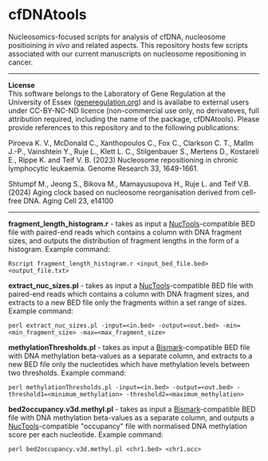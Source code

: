 # cfDNAtools 
Nucleosomics-focused scripts for analysis of cfDNA, nucleosome positioining _in vivo_ and related aspects. This repository hosts few scripts associated with our current manuscripts on nucleosome repositioning in cancer.

-----------------------------------------------------------

**License**<br>
This software belongs to the Laboratory of Gene Regulation at the University of Essex ([generegulation.org](generegulation.org)) and is availabe to external users under CC-BY-NC-ND licence (non-commercial use only, no derivateves, full attribution required, including the name of the package, cfDNAtools). Please provide references to this repository and to the following publications:

Piroeva K. V., McDonald C., Xanthopoulos C., Fox C., Clarkson C. T., Mallm J.-P., Vainshtein Y., Ruje L., Klett L. C., Stilgenbauer S., Mertens D., Kostareli E., Rippe K. and Teif V. B. (2023) Nucleosome repositioning in chronic lymphocytic leukaemia. Genome Research 33, 1649-1661.

Shtumpf M., Jeong S., Bikova M., Mamayusupova H., Ruje L. and Teif V.B. (2024) Aging clock based on nucleosome reorganisation derived from cell-free DNA. Aging Cell 23, e14100

-----------------------------------------------------------
**fragment_length_histogram.r** - takes as input a [NucTools](https://homeveg.github.io/nuctools/)-compatible BED file with paired-end reads which contains a column with DNA fragment sizes, and outputs the distribution of fragment lengths in the form of a histogram. Example command: 

```Rscript fragment_length_histogram.r <input_bed_file.bed> <output_file.txt>```

**extract_nuc_sizes.pl** - takes as input a [NucTools](https://homeveg.github.io/nuctools/)-compatible BED file with paired-end reads which contains a column with DNA fragment sizes, and extracts to a new BED file only the fragments within a set range of sizes. Example command: 

```perl extract_nuc_sizes.pl -input=<in.bed> -output=<out.bed> -min=<min_fragment_size> -max=<max_fragment_size>```

**methylationThresholds.pl** - takes as input a [Bismark](https://www.bioinformatics.babraham.ac.uk/projects/bismark/)-compatible BED file with DNA methylation beta-values as a separate column, and extracts to a new BED file only the nucleotides which have methylation levels between two thresholds. Example command: 

```perl methylationThresholds.pl -input=<in.bed> -output=<out.bed> -threshold1=<minimum_methylation> -threshold2=<maximum_methylation>```

**bed2occupancy.v3d.methyl.pl** - takes as input a [Bismark](https://www.bioinformatics.babraham.ac.uk/projects/bismark/)-compatible BED file with DNA methylation beta-values as a separate column, and outputs a [NucTools](https://homeveg.github.io/nuctools/)-compatible "occupancy" file with normalised DNA methylation score per each nucleotide. Example command: 

```perl bed2occupancy.v3d.methyl.pl <chr1.bed> <chr1.occ>```
